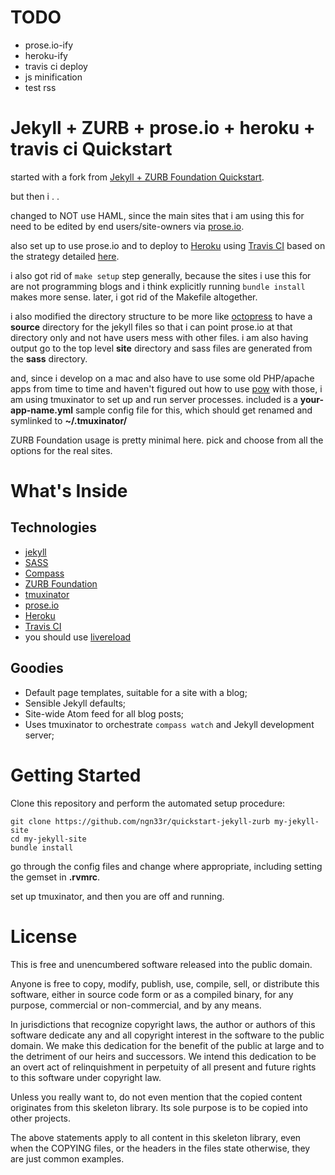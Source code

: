 TODO
====

* prose.io-ify
* heroku-ify
* travis ci deploy 
* js minification
* test rss


Jekyll + ZURB + prose.io + heroku + travis ci Quickstart
===================================

started with a fork from [Jekyll + ZURB Foundation Quickstart](https://github.com/lvillani/quickstart-jekyll-zurb). 

but then i . .

changed to NOT use HAML, since the main sites that i am using this for need to be edited by end users/site-owners via [prose.io](http://prose.io/). 

also set up to use prose.io and to deploy to [Heroku](http://heroku.com) using [Travis CI](http://travis-ci.org/) based on the strategy detailed [here](http://metabates.com/2012/10/23/deploying-to-heroku-from-travisci/).

i also got rid of `make setup` step generally, because the sites i use this for are not programming blogs and i think explicitly running `bundle install` makes more sense. later, i got rid of the Makefile altogether.

i also modified the directory structure to be more like [octopress](http://octopress.org/) to have a **source** directory for the jekyll files so that i can point prose.io at that directory only and not have users mess with other files. i am also having output go to the top level **site** directory and sass files are generated from the **sass** directory.

and, since i develop on a mac and also have to use some old PHP/apache apps from time to time and haven't figured out how to use [pow](http://pow.cx/) with those, i am using tmuxinator to set up and run server processes. included is a **your-app-name.yml** sample config file for this, which should get renamed and symlinked to **~/.tmuxinator/**

ZURB Foundation usage is pretty minimal here. pick and choose from all the options for the real sites.

What's Inside
=============

## Technologies

* [jekyll](http://jekyllrb.com/)
* [SASS](http://sass-lang.com/)
* [Compass](http://compass-style.org/)
* [ZURB Foundation](http://foundation.zurb.com/)
* [tmuxinator](https://github.com/aziz/tmuxinator)
* [prose.io](http://prose.io/)
* [Heroku](http://www.heroku.com/)
* [Travis CI](https://travis-ci.org/)
* you should use [livereload](http://livereload.com/)

## Goodies

* Default page templates, suitable for a site with a blog;
* Sensible Jekyll defaults;
* Site-wide Atom feed for all blog posts;
* Uses tmuxinator to orchestrate `compass watch` and Jekyll development server;


Getting Started
===============

Clone this repository and perform the automated setup procedure:

    git clone https://github.com/ngn33r/quickstart-jekyll-zurb my-jekyll-site
    cd my-jekyll-site
    bundle install

go through the config files and change where appropriate, including setting the gemset in **.rvmrc**.

set up tmuxinator, and then you are off and running.



License
=======

This is free and unencumbered software released into the public domain.

Anyone is free to copy, modify, publish, use, compile, sell, or distribute
this software, either in source code form or as a compiled binary, for any
purpose, commercial or non-commercial, and by any means.

In jurisdictions that recognize copyright laws, the author or authors of this
software dedicate any and all copyright interest in the software to the public
domain. We make this dedication for the benefit of the public at large and to
the detriment of our heirs and successors. We intend this dedication to be an
overt act of relinquishment in perpetuity of all present and future rights to
this software under copyright law.

Unless you really want to, do not even mention that the copied content
originates from this skeleton library. Its sole purpose is to be copied into
other projects.

The above statements apply to all content in this skeleton library, even when
the COPYING files, or the headers in the files state otherwise, they are just
common examples.
